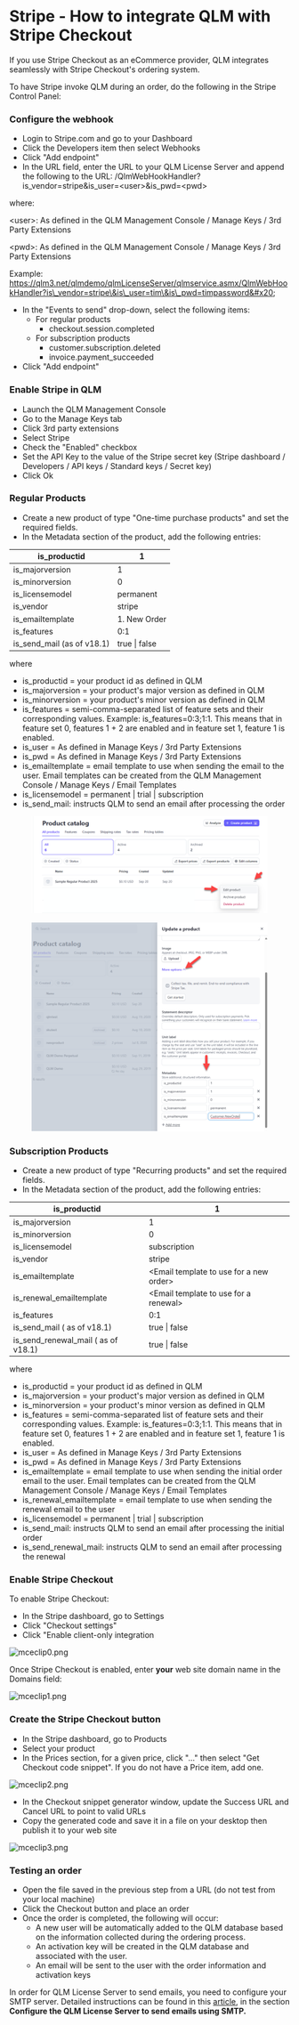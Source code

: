# Stripe - How to integrate QLM with Stripe Checkout

If you use Stripe Checkout as an eCommerce provider, QLM integrates seamlessly with Stripe Checkout's ordering system.&#x20;

To have Stripe invoke QLM during an order, do the following in the Stripe Control Panel: &#x20;

### Configure the webhook

* Login to Stripe.com and go to your Dashboard
* Click the Developers item then select Webhooks
* Click "Add endpoint"
* In the URL field, enter the URL to your QLM License Server and append the following to the URL: /QlmWebHookHandler?is\_vendor=stripe\&is\_user=\<user>\&is\_pwd=\<pwd>

where:

\<user>: As defined in the QLM Management Console / Manage Keys / 3rd Party Extensions

\<pwd>: As defined in the QLM Management Console / Manage Keys / 3rd Party Extensions

Example: https://qlm3.net/qlmdemo/qlmLicenseServer/qlmservice.asmx/QlmWebHookHandler?is\_vendor=stripe\&is\_user=tim\&is\_pwd=timpassword&#x20;

* In the "Events to send" drop-down, select the following items:
  * For regular products
    * checkout.session.completed
  * For subscription products
    * customer.subscription.deleted
    * invoice.payment\_succeeded
* Click "Add endpoint"

### &#x20;Enable Stripe in QLM&#x20;

* Launch the QLM Management Console
* Go to the Manage Keys tab
* Click 3rd party extensions
* Select Stripe
* Check the "Enabled" checkbox
* Set the API Key to the value of the Stripe secret key (Stripe dashboard / Developers / API keys / Standard keys / Secret key)
* Click Ok

### Regular Products

* Create a new product of type "One-time purchase products" and set the required fields.
* In the Metadata section of the product, add the following entries:

| is\_productid                | 1             |
| ---------------------------- | ------------- |
| is\_majorversion             | 1             |
| is\_minorversion             | 0             |
| is\_licensemodel             | permanent     |
| is\_vendor                   | stripe        |
| is\_emailtemplate            | 1. New Order  |
| is\_features                 | 0:1           |
| is\_send\_mail (as of v18.1) | true \| false |

where

* is\_productid = your product id as defined in QLM
* is\_majorversion = your product's major version as defined in QLM
* is\_minorversion = your product's minor version as defined in QLM
* is\_features = semi-comma-separated list of feature sets and their corresponding values. Example: is\_features=0:3;1:1. This means that in feature set 0, features 1 + 2 are enabled and in feature set 1, feature 1 is enabled.
* is\_user = As defined in Manage Keys / 3rd Party Extensions
* is\_pwd = As defined in Manage Keys / 3rd Party Extensions
* is\_emailtemplate = email template to use when sending the email to the user. Email templates can be created from the QLM Management Console / Manage Keys / Email Templates
* is\_licensemodel = permanent | trial | subscription&#x20;
* is\_send\_mail: instructs QLM to send an email after processing the order

<figure><img src="../.gitbook/assets/image.png" alt=""><figcaption></figcaption></figure>

<figure><img src="../.gitbook/assets/image (2).png" alt=""><figcaption></figcaption></figure>

### Subscription Products

* Create a new product of type "Recurring products" and set the required fields.
* In the Metadata section of the product, add the following entries:

| is\_productid                          | 1                                        |
| -------------------------------------- | ---------------------------------------- |
| is\_majorversion                       | 1                                        |
| is\_minorversion                       | 0                                        |
| is\_licensemodel                       | subscription                             |
| is\_vendor                             | stripe                                   |
| is\_emailtemplate                      | \<Email template to use for a new order> |
| is\_renewal\_emailtemplate             | \<Email template to use for a renewal>   |
| is\_features                           | 0:1                                      |
| is\_send\_mail ( as of v18.1)          | true \| false                            |
| is\_send\_renewal\_mail ( as of v18.1) | true \| false                            |

where

* is\_productid = your product id as defined in QLM
* is\_majorversion = your product's major version as defined in QLM
* is\_minorversion = your product's minor version as defined in QLM
* is\_features = semi-comma-separated list of feature sets and their corresponding values. Example: is\_features=0:3;1:1. This means that in feature set 0, features 1 + 2 are enabled and in feature set 1, feature 1 is enabled.
* is\_user = As defined in Manage Keys / 3rd Party Extensions
* is\_pwd = As defined in Manage Keys / 3rd Party Extensions
* is\_emailtemplate = email template to use when sending the initial order email to the user. Email templates can be created from the QLM Management Console / Manage Keys / Email Templates
* is\_renewal\_emailtemplate = email template to use when sending the renewal email to the user
* is\_licensemodel = permanent | trial | subscription&#x20;
* is\_send\_mail: instructs QLM to send an email after processing the initial order
* is\_send\_renewal\_mail: instructs QLM to send an email after processing the renewal

### Enable Stripe Checkout&#x20;

To enable Stripe Checkout:

* In the Stripe dashboard, go to Settings
* Click "Checkout settings"
* Click "Enable client-only integration

![mceclip0.png](https://support.soraco.co/hc/article_attachments/360065073492/mceclip0.png)

Once Stripe Checkout is enabled, enter **your** web site domain name in the Domains field:

![mceclip1.png](https://support.soraco.co/hc/article_attachments/360065254111/mceclip1.png)

### Create the Stripe Checkout button

* In the Stripe dashboard, go to Products
* Select your product
* In the Prices section, for a given price, click "..." then select "Get Checkout code snippet". If you do not have a Price item, add one.

![mceclip2.png](https://support.soraco.co/hc/article_attachments/360065254151/mceclip2.png)

&#x20;

* In the Checkout snippet generator window, update the Success URL and Cancel URL to point to valid URLs
* Copy the generated code and save it in a file on your desktop then publish it to your web site

![mceclip3.png](https://support.soraco.co/hc/article_attachments/360065254171/mceclip3.png)

### Testing an order

* Open the file saved in the previous step from a URL (do not test from your local machine)
* Click the Checkout button and place an order
* Once the order is completed, the following will occur:
  * A new user will be automatically added to the QLM database based on the information collected during the ordering process.
  * An activation key will be created in the QLM database and associated with the user.
  * An email will be sent to the user with the order information and activation keys

&#x20;In order for QLM License Server to send emails, you need to configure your SMTP server. Detailed instructions can be found in this [article](https://support.soraco.co/hc/en-us/articles/207894796-How-to-configure-QLM-to-send-mail-using-SMTP), in the section **Configure the QLM License Server to send emails using SMTP.**
